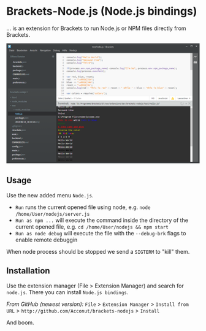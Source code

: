 # Brackets-Node.js (Node.js bindings)
... is an extension for Brackets to run Node.js or NPM files directly from Brackets.

![Extension in work](preview.png)

## Usage
Use the new added menu `Node.js`.

* `Run` runs the current opened file using node, e.g. `node /home/User/nodejs/server.js`
* `Run as npm ...` will execute the command inside the directory of the current opened file, e.g. `cd /home/User/nodejs && npm start`
* `Run as node debug` will execute the file with the `--debug-brk` flags to enable remote debuggin

When node process should be stopped we send a `SIGTERM` to "kill" them.

## Installation

Use the extension manager (File > Extension Manager) and search for `node.js`.
There you can install `Node.js bindings`.

*From GitHub (newest version):*
`File` > `Extension Manager` > `Install from URL` > `http://github.com/Acconut/brackets-nodejs` > `Install`

And boom.
